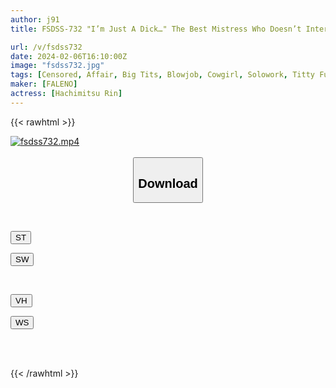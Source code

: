 ```yaml
---
author: j91
title: FSDSS-732 "I’m Just A Dick…" The Best Mistress Who Doesn’t Interfere In The Home And Only Wants Bodies That Are Compatible With Sex Rin Yamitsu

url: /v/fsdss732
date: 2024-02-06T16:10:00Z
image: "fsdss732.jpg"
tags: [Censored, Affair, Big Tits, Blowjob, Cowgirl, Solowork, Titty Fuck]
maker: [FALENO]
actress: [Hachimitsu Rin]
---
```



{{< rawhtml >}}

<div class="video" data-videoid="Yp6avzzb6gcvJmV">
    <a href="javascript:;">
        <img src="/v/fsdss732/fsdss732.jpg" width="WIDTH" height="HEIGHT" alt="fsdss732.mp4" loading="lazy">
    </a>
</div>

<script type="text/javascript" src="https://j91.asia/asset/on-demand-st.js"></script>

<br>
  <link rel="stylesheet" href="https://j91.asia/asset/bs5.css">
  
  <center>
  <button class="btn btn-primary" type="button" data-bs-toggle="collapse" data-bs-target=".multi-collapse" aria-expanded="false" aria-controls="multiCollapseExample1 multiCollapseExample2"><h2>Download</h2></button></center>
</p>
<div class="row">
  <div class="col">
    <div class="collapse multi-collapse" id="multiCollapseExample1">
      <div class="card card-body">
	      	      <br>
<div class="buttons">  
<p><a href="https://streamtape.to/v/Yp6avzzb6gcvJmV" target="_blank"><button class="btn-hover color-3"><i class="fa fa-download"></i> ST</button></a></p>
<p><a href="https://cdnwish.com/68931ju6688m" target="_blank"><button class="btn-hover color-2"><i class="fa fa-download"></i> SW</button></a></p></div>
    </div>
  </div>
</div>
  <div class="col">
    <div class="collapse multi-collapse" id="multiCollapseExample2">
      <div class="card card-body">
	      <br>
<div class="buttons">
<p><a href="https://vidhidepro.com/f/dtsio5snjsnf" target="_blank"><button class="btn-hover color-9"><i class="fa fa-download"></i> VH</button></a></p>
<p><a href="https://wolfstream.tv/3tr3vku9qjvg"><button class="btn-hover color-8"><i class="fa fa-download"></i> WS</button></a></p></div>
<br><br>
      </div>
    </div>
  </div>
</div>

{{< /rawhtml >}}